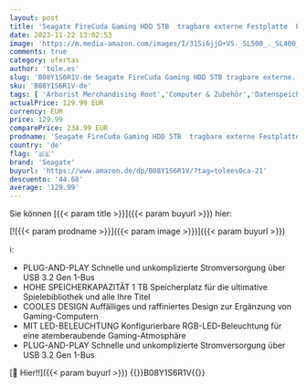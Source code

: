 ```yaml
---
layout: post
title: 'Seagate FireCuda Gaming HDD 5TB  tragbare externe Festplatte  PC Gaming  USB 3/2  inkl. 3 Jahre Rescue Service  Modellnr.: STKL5000400'
date: 2023-11-22 13:02:53
image: 'https://m.media-amazon.com/images/I/31Si6jjO+VS._SL500_._SL400_.jpg'
comments: true
category: ofertas
author: 'tole.es'
slug: 'B08Y1S6R1V-de Seagate FireCuda Gaming HDD 5TB tragbare externe...'
sku: 'B08Y1S6R1V-de'
tags: [ 'Arborist Merchandising Root','Computer & Zubehör','Datenspeicher','Datenspeicher & Netzwerk','Externe Datenspeicher','Externe Festplatten','Externe Speichermedien','IT-Zubehör','Mengenrabatte auf ausgewählte Produkte','Self Service','Special Features Stores','Stores','a4cbee59-f823-40fe-831a-7de64f655f6f_0','a4cbee59-f823-40fe-831a-7de64f655f6f_9501','e26659c6-d1cd-45cb-800b-2f9b432b8572_0','e26659c6-d1cd-45cb-800b-2f9b432b8572_7201','e26659c6-d1cd-45cb-800b-2f9b432b8572_8801','seagate','🇩🇪', ]
actualPrice: 129.99 EUR
currency: EUR
price: 129.99
comparePrice: 234.99 EUR
prodname: 'Seagate FireCuda Gaming HDD 5TB  tragbare externe Festplatte  PC Gaming  USB 3/2  inkl. 3 Jahre Rescue Service  Modellnr.: STKL5000400'
country: 'de'
flag: '🇩🇪'
brand: 'Seagate'
buyurl: 'https://www.amazon.de/dp/B08Y1S6R1V/?tag=tolees0ca-21'
descuento: '44.68'
average: '129.99'
---
```


Sie können [{{< param title >}}]({{< param buyurl >}}) hier:

[![{{< param prodname >}}]({{< param image >}})]({{< param buyurl >}})

ℹ️:

- PLUG-AND-PLAY Schnelle und unkomplizierte Stromversorgung über USB 3.2 Gen 1-Bus
- HOHE SPEICHERKAPAZITÄT 1 TB Speicherplatz für die ultimative Spielebibliothek und alle Ihre Titel
- COOLES DESIGN Auffälliges und raffiniertes Design zur Ergänzung von Gaming-Computern
- MIT LED-BELEUCHTUNG Konfigurierbare RGB-LED-Beleuchtung für eine atemberaubende Gaming-Atmosphäre
- PLUG-AND-PLAY Schnelle und unkomplizierte Stromversorgung über USB 3.2 Gen 1-Bus

[🛒 Hier!!]({{< param buyurl >}})
{{<world>}}B08Y1S6R1V{{</world>}}
